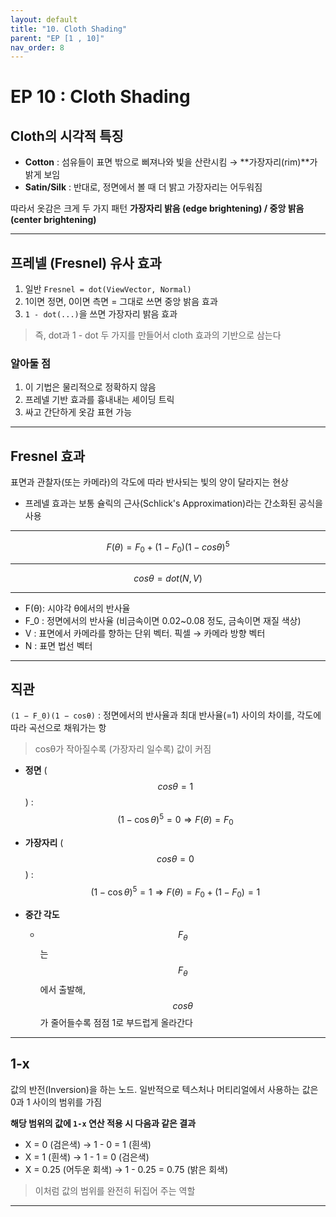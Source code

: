```yaml
---
layout: default
title: "10. Cloth Shading"
parent: "EP [1 , 10]"
nav_order: 8
---
```


# EP 10 : Cloth Shading

## Cloth의 시각적 특징
- **Cotton** : 섬유들이 표면 밖으로 삐져나와 빛을 산란시킴 → **가장자리(rim)**가 밝게 보임
- **Satin/Silk** : 반대로, 정면에서 볼 때 더 밝고 가장자리는 어두워짐

따라서 옷감은 크게 두 가지 패턴 **가장자리 밝음 (edge brightening) / 중앙 밝음 (center brightening)**

---

## 프레넬 (Fresnel) 유사 효과
1. 일반 `Fresnel = dot(ViewVector, Normal)`
2. 1이면 정면, 0이면 측면 = 그대로 쓰면 중앙 밝음 효과
3. `1 - dot(...)`을 쓰면 가장자리 밝음 효과

> 즉, dot과 1 - dot 두 가지를 만들어서 cloth 효과의 기반으로 삼는다

### 알아둘 점
1. 이 기법은 물리적으로 정확하지 않음
2. 프레넬 기반 효과를 흉내내는 셰이딩 트릭
3. 싸고 간단하게 옷감 표현 가능

---

## Fresnel 효과
표면과 관찰자(또는 카메라)의 각도에 따라 반사되는 빛의 양이 달라지는 현상

- 프레넬 효과는 보통 슐릭의 근사(Schlick's Approximation)라는 간소화된 공식을 사용

---

$$
F(θ)= F_0 ​+ (1 − F_0​)(1 − cosθ)^5
$$

---

$$cosθ = dot(N, V)$$

---

- F(θ): 시야각 θ에서의 반사율
- F_0 : 정면에서의 반사율 (비금속이면 0.02~0.08 정도, 금속이면 재질 색상)
- V : 표면에서 카메라를 향하는 단위 벡터. 픽셀 → 카메라 방향 벡터
- N : 표면 법선 벡터

---

## 직관
`(1 − F_0​)(1 − cosθ)` : 정면에서의 반사율과 최대 반사율(=1) 사이의 차이를, 각도에 따라 곡선으로 채워가는 항

> cosθ가 작아질수록 (가장자리 일수록) 값이 커짐


- **정면** ($$cos \theta = 1$$) : $$(1-\cos\theta)^5 = 0 \Rightarrow F(\theta) = F_0$$

- **가장자리** ($$cos\theta=0$$) : $$(1-\cos\theta)^5 = 1 \Rightarrow F(\theta) = F_0 + (1-F_0) = 1$$

- **중간 각도**  
  - $$F_\theta$$는 $$F_\theta$$에서 출발해, $$cos\theta$$가 줄어들수록 점점 1로 부드럽게 올라간다

---


## 1-x
값의 반전(Inversion)을 하는 노드. 일반적으로 텍스처나 머티리얼에서 사용하는 값은 0과 1 사이의 범위를 가짐

**해당 범위의 값에 `1-x` 연산 적용 시 다음과 같은 결과**
- X = 0 (검은색) → 1 - 0 = 1 (흰색)
- X = 1 (흰색) → 1 - 1 = 0 (검은색)
- X = 0.25 (어두운 회색) → 1 - 0.25 = 0.75 (밝은 회색)

> 이처럼 값의 범위를 완전히 뒤집어 주는 역할

---

